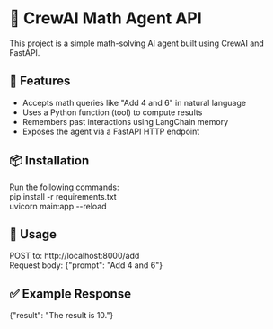# 🧠 CrewAI Math Agent API

This project is a simple math-solving AI agent built using CrewAI and FastAPI.

## 🚀 Features  
- Accepts math queries like "Add 4 and 6" in natural language  
- Uses a Python function (tool) to compute results  
- Remembers past interactions using LangChain memory  
- Exposes the agent via a FastAPI HTTP endpoint  

## 📦 Installation  

Run the following commands:  
pip install -r requirements.txt  
uvicorn main:app --reload  

## 🔗 Usage  

POST to: http://localhost:8000/add  
Request body: {"prompt": "Add 4 and 6"}  

## ✅ Example Response  
{"result": "The result is 10."}
